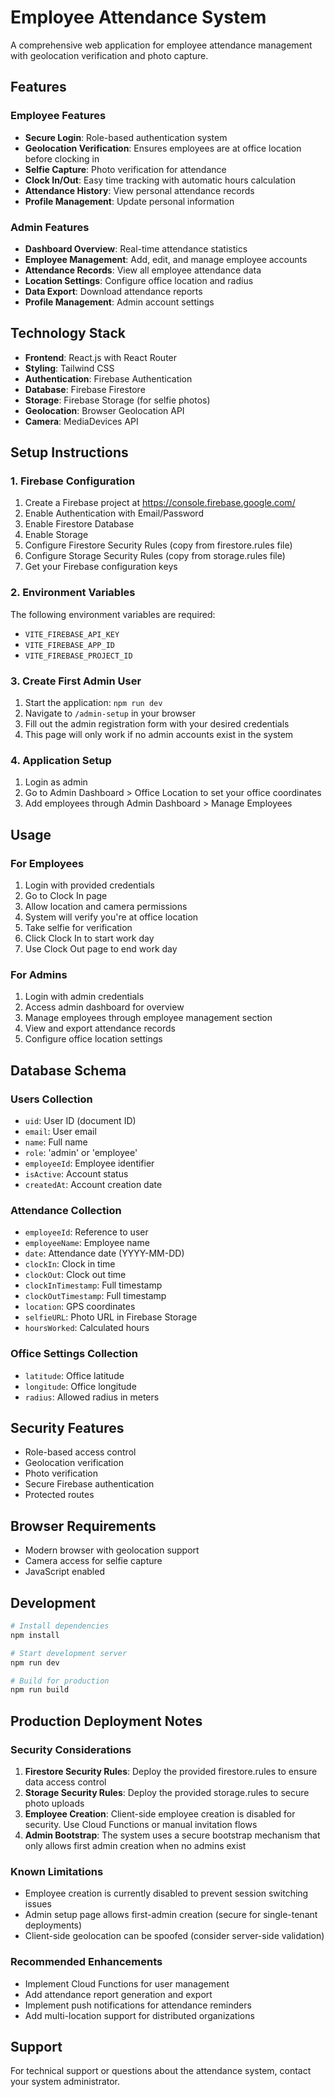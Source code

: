 # Employee Attendance System

A comprehensive web application for employee attendance management with geolocation verification and photo capture.

## Features

### Employee Features
- **Secure Login**: Role-based authentication system
- **Geolocation Verification**: Ensures employees are at office location before clocking in
- **Selfie Capture**: Photo verification for attendance
- **Clock In/Out**: Easy time tracking with automatic hours calculation
- **Attendance History**: View personal attendance records
- **Profile Management**: Update personal information

### Admin Features
- **Dashboard Overview**: Real-time attendance statistics
- **Employee Management**: Add, edit, and manage employee accounts
- **Attendance Records**: View all employee attendance data
- **Location Settings**: Configure office location and radius
- **Data Export**: Download attendance reports
- **Profile Management**: Admin account settings

## Technology Stack

- **Frontend**: React.js with React Router
- **Styling**: Tailwind CSS
- **Authentication**: Firebase Authentication
- **Database**: Firebase Firestore
- **Storage**: Firebase Storage (for selfie photos)
- **Geolocation**: Browser Geolocation API
- **Camera**: MediaDevices API

## Setup Instructions

### 1. Firebase Configuration
1. Create a Firebase project at https://console.firebase.google.com/
2. Enable Authentication with Email/Password
3. Enable Firestore Database
4. Enable Storage
5. Configure Firestore Security Rules (copy from firestore.rules file)
6. Configure Storage Security Rules (copy from storage.rules file)
7. Get your Firebase configuration keys

### 2. Environment Variables
The following environment variables are required:
- `VITE_FIREBASE_API_KEY`
- `VITE_FIREBASE_APP_ID`
- `VITE_FIREBASE_PROJECT_ID`

### 3. Create First Admin User
1. Start the application: `npm run dev`
2. Navigate to `/admin-setup` in your browser
3. Fill out the admin registration form with your desired credentials
4. This page will only work if no admin accounts exist in the system

### 4. Application Setup
1. Login as admin
2. Go to Admin Dashboard > Office Location to set your office coordinates
3. Add employees through Admin Dashboard > Manage Employees

## Usage

### For Employees
1. Login with provided credentials
2. Go to Clock In page
3. Allow location and camera permissions
4. System will verify you're at office location
5. Take selfie for verification
6. Click Clock In to start work day
7. Use Clock Out page to end work day

### For Admins
1. Login with admin credentials
2. Access admin dashboard for overview
3. Manage employees through employee management section
4. View and export attendance records
5. Configure office location settings

## Database Schema

### Users Collection
- `uid`: User ID (document ID)
- `email`: User email
- `name`: Full name
- `role`: 'admin' or 'employee'
- `employeeId`: Employee identifier
- `isActive`: Account status
- `createdAt`: Account creation date

### Attendance Collection
- `employeeId`: Reference to user
- `employeeName`: Employee name
- `date`: Attendance date (YYYY-MM-DD)
- `clockIn`: Clock in time
- `clockOut`: Clock out time
- `clockInTimestamp`: Full timestamp
- `clockOutTimestamp`: Full timestamp
- `location`: GPS coordinates
- `selfieURL`: Photo URL in Firebase Storage
- `hoursWorked`: Calculated hours

### Office Settings Collection
- `latitude`: Office latitude
- `longitude`: Office longitude
- `radius`: Allowed radius in meters

## Security Features

- Role-based access control
- Geolocation verification
- Photo verification
- Secure Firebase authentication
- Protected routes

## Browser Requirements

- Modern browser with geolocation support
- Camera access for selfie capture
- JavaScript enabled

## Development

```bash
# Install dependencies
npm install

# Start development server
npm run dev

# Build for production
npm run build
```

## Production Deployment Notes

### Security Considerations
1. **Firestore Security Rules**: Deploy the provided firestore.rules to ensure data access control
2. **Storage Security Rules**: Deploy the provided storage.rules to secure photo uploads
3. **Employee Creation**: Client-side employee creation is disabled for security. Use Cloud Functions or manual invitation flows
4. **Admin Bootstrap**: The system uses a secure bootstrap mechanism that only allows first admin creation when no admins exist

### Known Limitations
- Employee creation is currently disabled to prevent session switching issues
- Admin setup page allows first-admin creation (secure for single-tenant deployments)
- Client-side geolocation can be spoofed (consider server-side validation)

### Recommended Enhancements
- Implement Cloud Functions for user management
- Add attendance report generation and export
- Implement push notifications for attendance reminders
- Add multi-location support for distributed organizations

## Support

For technical support or questions about the attendance system, contact your system administrator.